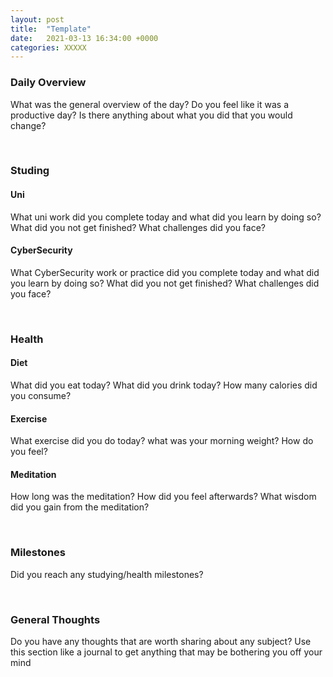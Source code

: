 ```yaml
---
layout: post
title:  "Template"
date:   2021-03-13 16:34:00 +0000
categories: XXXXX
---
```



### Daily Overview

<p>What was the general overview of the day? Do you feel like it was a productive day? Is there anything about what you did that you would change?</p>

<br>

### Studing 

#### Uni
<p>What uni work did you complete today and what did you learn by doing so? What did you not get finished? What challenges did you face?</p>

#### CyberSecurity
<p>What CyberSecurity work or practice did you complete today and what did you learn by doing so? What did you not get finished? What challenges did you face?</p>

<br>

### Health

#### Diet
<p>What did you eat today? What did you drink today? How many calories did you consume?</p>

#### Exercise
<p>What exercise did you do today? what was your morning weight? How do you feel?</p>

#### Meditation
<p>How long was the meditation? How did you feel afterwards? What wisdom did you gain from the meditation?</p>

<br>

### Milestones
<p>Did you reach any studying/health milestones?</p>

<br>

### General Thoughts
<p>Do you have any thoughts that are worth sharing about any subject? Use this section like a journal to get anything that may be bothering you off your mind</p>
